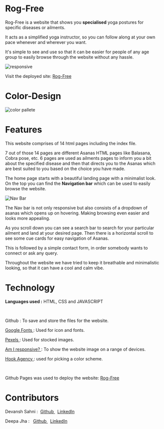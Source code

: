# Rog-Free

Rog-Free is a website that shows you <b>specialised</b> yoga postures for specific diseases or ailments. 

It acts as a simplified yoga instructor, so you can follow along at your own pace whenever and wherever you want.</br>

It's simple to see and use so that it can be easier for people of any age group to easily browse through the website without any hassle.

![responsive](https://user-images.githubusercontent.com/98885752/189529461-f3269776-a118-41d2-b840-d21772257016.png)

Visit the deployed site: <a href="https://devanshsahni.github.io/Rog-Free/">Rog-Free</a> 


# Color-Design

![color pallete](https://user-images.githubusercontent.com/98885752/189531949-991a0da5-2d7a-4a91-b7d2-811179a1e8a8.png)


# Features

This website comprises of 14 html pages including the index file.

7 out of those 14 pages are different Asanas HTML pages like Balasana, Cobra pose, etc. 6 pages are used as ailments pages to inform you a bit about the specified disease and then that directs you to the Asanas which are best suited to you based on the choice you have made.

The home page starts with a beautiful landing page with a minimalist look. On the top you can find the <b>Navigation bar</b> which can be used to easily browse the website.

![Nav Bar](https://user-images.githubusercontent.com/98885752/189532664-279387d5-ea50-4eac-8dd7-1b7751570471.png)

The Nav bar is not only responsive but also consists of a dropdown of asanas which opens up on hovering.
Making browsing even easier and looks more appealing.

As you scroll down you can see a search bar to search for your particular ailment and land at your desired page. Then there is a horizontal scroll to see some cue cards for easy navigation of Asanas.

<!-- ![2](https://user-images.githubusercontent.com/98885752/189536959-761959b7-23d3-4513-aefe-89cb0cbf5358.jpeg) -->
This is followed by a simple contact form, in order somebody wants to connect or ask any query.

Throughout the website we have tried to keep it breathable and minimalistic looking, so that it can have a cool and calm vibe.

# Technology

<b>Languages used :</b> HTML, CSS and JAVASCRIPT

</br>

Github : To save and store the files for the website. </br>

<a href= "https://fonts.google.com/"> Google Fonts </a> : Used for icon and fonts.

<a href= "https://www.pexels.com/"> Pexels </a>: Used for stocked images.

<a href= "https://ui.dev/amiresponsive"> Am I responsive? </a>: To show the website image on a range of devices.

<a href ="https://hookagency.com/blog/website-color-schemes/"> Hook Agency </a>: used for picking a color scheme.

</br>

Github Pages was used to deploy the website: <a href="https://devanshsahni.github.io/Rog-Free/#"> Rog-Free</a>


# Contributors

Devansh Sahni :&nbsp;
<a href= "https://github.com/DevanshSahni"> Github </a>   &nbsp;
<a href= "https://www.linkedin.com/in/devansh-sahni-18a24121b"> LinkedIn </a>



Deepa Jha : &nbsp;
<a href= "https://github.com/Deepajha14"> Github </a> &nbsp;
<a href= "https://www.linkedin.com/in/deepajha14/"> LinkedIn </a>
